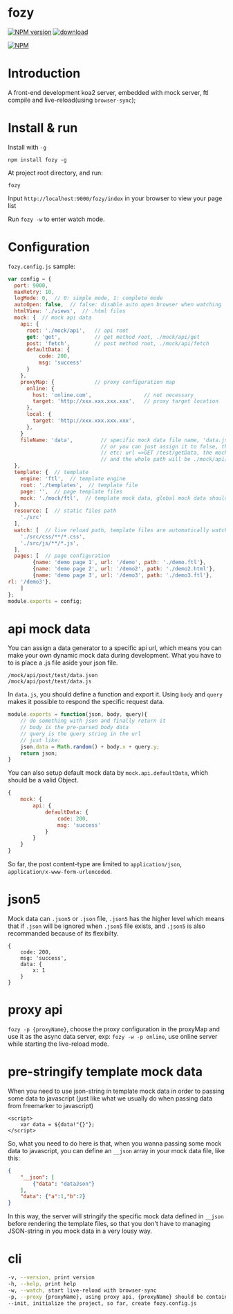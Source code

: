 # fozy
[![NPM version][npm-image]][npm-url]
[![download][downloads-image]][downloads-url]

[![NPM][nodei-image]][nodei-url]


[npm-url]: https://www.npmjs.com/package/fozy
[npm-image]: https://img.shields.io/npm/v/fozy.svg
[downloads-image]: https://img.shields.io/npm/dm/fozy.svg
[downloads-url]: https://www.npmjs.com/package/fozy
[nodei-image]: https://nodei.co/npm/fozy.png?downloads=true&downloadRank=true&stars=true
[nodei-url]: https://www.npmjs.com/package/fozy


# Introduction

A front-end development koa2 server, embedded with mock server, ftl compile and live-reload(using `browser-sync`);

# Install & run

Install with `-g`

`npm install fozy -g`

At project root directory, and run:

`fozy`

Input `http://localhost:9000/fozy/index` in your browser to view your page list

Run `fozy -w` to enter watch mode.


# Configuration

`fozy.config.js` sample:

```javascript
var config = {
  port: 9000,
  maxRetry: 10,
  logMode: 0,  // 0: simple mode, 1: complete mode
  autoOpen: false,  // false: disable auto open browser when watching
  htmlView: './views',  // .html files
  mock: {  // mock api data
    api: {
      root: './mock/api',   // api root
      get: 'get',           // get method root, ./mock/api/get
      post: 'fetch',        // post method root, ./mock/api/fetch
      defaultData: {
          code: 200,
          msg: 'success'
      }
    },
    proxyMap: {             // proxy configuration map
      online: {
        host: 'online.com',                 // not necessary
        target: 'http://xxx.xxx.xxx.xxx',   // proxy target location
      },
      local: {
        target: 'http://xxx.xxx.xxx.xxx',
      },
    }
    fileName: 'data',         // specific mock data file name, 'data.json'
                              // or you can just assign it to false, then the file name will be deault according to the url
                              // etc: url =>GET /test/getData, the mock data file name will be getData.json
                              // and the whole path will be ./mock/api/get/test/getData.json
  },
  template: {  // template
    engine: 'ftl',  // template engine
    root: './templates',  // template file
    page: '',  // page template files
    mock: './mock/ftl',  // template mock data, global mock data should be under this directory, etc: ./mock/ftl/__global/data.json
  },
  resource: [  // static files path
    './src'
  ],
  watch: [  // live reload path, template files are automatically watched
    './src/css/**/*.css',
    './src/js/**/*.js',
  ],
  pages: [  // page configuration
        {name: 'demo page 1', url: '/demo', path: './demo.ftl'},
        {name: 'demo page 2', url: '/demo2', path: './demo2.html'},
        {name: 'demo page 3', url: '/demo3', path: './demo3.ftl'},
rl: '/demo3'},
    ]
};
module.exports = config;
```

# api mock data

You can assign a data generator to a specific api url, which means you can make your own dynamic mock data during development. What you have to to is place a .js file aside your json file.

```
/mock/api/post/test/data.json
/mock/api/post/test/data.js
```

In `data.js`, you should define a function and export it. Using `body` and `query` makes it possible to respond the specific request data.

```javascript
module.exports = function(json, body, query){
    // do something with json and finally return it
    // body is the pre-parsed body data
    // query is the query string in the url
    // just like:
    json.data = Math.random() + body.x + query.y;
    return json;
}
```

You can also setup default mock data by `mock.api.defaultData`, which should be a valid Object.

```javascript
{
    mock: {
        api: {
            defaultData: {
                code: 200,
                msg: 'success'
            }
        }
    }
}
```

So far, the post content-type are limited to `application/json`, `application/x-www-form-urlencoded`.

# json5

Mock data can `.json5` or `.json` file, `.json5` has the higher level which means that if `.json` will be ignored when `.json5` file exists, and `.json5` is also recommanded because of its flexibilty.

```json5
{
    code: 200,
    msg: 'success',
    data: {
        x: 1
    }
}
```

# proxy api

`fozy -p {proxyName}`, choose the proxy configuration in the proxyMap and use it as the async data server, exp: `fozy -w -p online`, use online server while starting the live-reload mode.

# pre-stringify template mock data

When you need to use json-string in template mock data in order to passing some data to javascript (just like what we usually do when passing data from freemarker to javascript)

```ftl
<script>
    var data = ${data!"{}"};
</script>
```

So, what you need to do here is that, when you wanna passing some mock data to javascript, you can define an `__json` array in your mock data file, like this:

```json
{
    "__json": [
        {"data": "dataJson"}
    ],
    "data": {"a":1,"b":2}
}
```

In this way, the server will stringify the specific mock data defined in `__json` before rendering the template files, so that you don't have to managing JSON-string in you mock data in a very lousy way.

# cli

```bash
-v, --version, print version
-h, --help, print help
-w, --watch, start live-reload with browser-sync
-p, --proxy {proxyName}, using proxy api, {proxyName} should be contained in de proxyMap
--init, initialize the project, so far, create fozy.config.js
```
